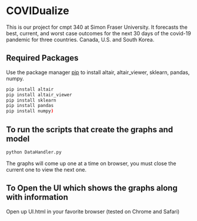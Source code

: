 # COVIDualize

This is our project for cmpt 340 at Simon Fraser University. It forecasts the best, current, and worst case outcomes for the next 30 days of the covid-19 pandemic for three countries. Canada, U.S. and South Korea.

## Required Packages

Use the package manager [pip](https://pip.pypa.io/en/stable/) to install altair, altair_viewer, sklearn, pandas, numpy.

```bash
pip install altair
pip install altair_viewer 
pip install sklearn 
pip install pandas 
pip install numpy)
```

## To run the scripts that create the graphs and model

```bash
python DataHandler.py
```
The graphs will come up one at a time on browser, you must close the current one to view the next one.

## To Open the UI which shows the graphs along with information

Open up UI.html in your favorite browser (tested on Chrome and Safari)
